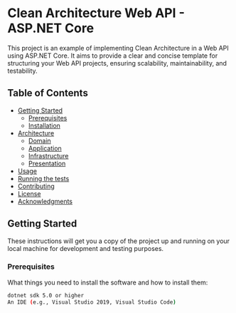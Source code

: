 # Clean Architecture Web API - ASP.NET Core

This project is an example of implementing Clean Architecture in a Web API using ASP.NET Core. It aims to provide a clear and concise template for structuring your Web API projects, ensuring scalability, maintainability, and testability.

## Table of Contents

- [Getting Started](#getting-started)
  - [Prerequisites](#prerequisites)
  - [Installation](#installation)
- [Architecture](#architecture)
  - [Domain](#domain)
  - [Application](#application)
  - [Infrastructure](#infrastructure)
  - [Presentation](#presentation)
- [Usage](#usage)
- [Running the tests](#running-the-tests)
- [Contributing](#contributing)
- [License](#license)
- [Acknowledgments](#acknowledgments)

## Getting Started

These instructions will get you a copy of the project up and running on your local machine for development and testing purposes.

### Prerequisites

What things you need to install the software and how to install them:

```bash
dotnet sdk 5.0 or higher
An IDE (e.g., Visual Studio 2019, Visual Studio Code)
